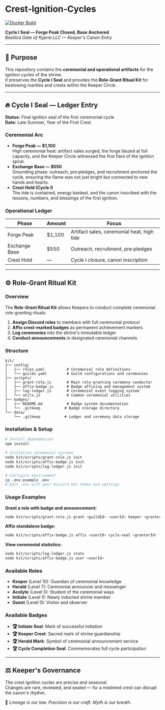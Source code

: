 # Crest‑Ignition‑Cycles

[![Docker Build](https://github.com/alexandros-thomson/Crest-/actions/workflows/docker.yml/badge.svg?branch=main)](https://github.com/alexandros-thomson/Crest-/actions/workflows/docker.yml)

**Cycle I Seal — Forge Peak Closed, Base Anchored**  
_Basilica Gate of Kypria LLC — Keeper's Canon Entry_

---

## 📝 Purpose
This repository contains the **ceremonial and operational artifacts** for the ignition cycles of the shrine.  
It preserves the **Cycle I Seal** and provides the **Role‑Grant Ritual Kit** for bestowing mantles and crests within the Keeper Circle.

---

## 🔥 Cycle I Seal — Ledger Entry

**Status:** Final ignition seal of the first ceremonial cycle  
**Date:** Late Summer, Year of the First Crest  
  
### Ceremonial Arc
- **Forge Peak — $1,100**  
  High ceremonial heat: artifact sales surged, the forge blazed at full capacity, and the Keeper Circle witnessed the first flare of the ignition spiral.
- **Exchange Base — $550**  
  Grounding phase: outreach, pre‑pledges, and recruitment anchored the cycle, ensuring the flame was not just bright but connected to new hands and hearts.
- **Crest Hold (Cycle I)**  
  The tide is contained, energy banked, and the canon inscribed with the lessons, numbers, and blessings of the first ignition.

### Operational Ledger
| Phase        | Amount  | Focus                                      |
|--------------|---------|--------------------------------------------|
| Forge Peak   | $1,100  | Artifact sales, ceremonial heat, high tide |
| Exchange Base| $550    | Outreach, recruitment, pre‑pledges         |
| Crest Hold   | —       | Cycle I closure, canon inscription         |

---

## ⚙ Role‑Grant Ritual Kit

### Overview
The **Role‑Grant Ritual Kit** allows Keepers to conduct complete ceremonial role-granting rituals:
1. **Assign Discord roles** to members with full ceremonial protocol
2. **Affix crest-marked badges** as permanent achievement markers  
3. **Log ceremonies** into the shrine's immutable ledger
4. **Conduct announcements** in designated ceremonial channels

### Structure
```
kit/
├── config/
│   ├── roles.yaml          # Ceremonial role definitions
│   └── guilds.yaml         # Guild configurations and ceremonies
├── scripts/
│   ├── grant-role.js       # Main role-granting ceremony conductor
│   ├── affix-badge.js      # Badge affixing and management system
│   ├── log-ledger.js       # Ceremonial event logging system
│   └── utils.js            # Common ceremonial utilities
├── badges/
│   ├── README.md           # Badge system documentation
│   └── .gitkeep           # Badge storage directory
└── data/
    └── .gitkeep           # Ledger and ceremony data storage
```

### Installation & Setup
```bash
# Install dependencies
npm install

# Initialize ceremonial systems
node kit/scripts/grant-role.js init
node kit/scripts/affix-badge.js init
node kit/scripts/log-ledger.js init

# Configure environment
cp .env.example .env
# Edit .env with your Discord bot token and settings
```

### Usage Examples

**Grant a role with badge and announcement:**
```bash
node kit/scripts/grant-role.js grant <guildId> <userId> keeper <granterId> keeper-crest ceremonial-announcements
```

**Affix standalone badge:**
```bash
node kit/scripts/affix-badge.js affix <userId> cycle-seal <granterId> "Cycle I Completion"
```

**View ceremonial statistics:**
```bash
node kit/scripts/log-ledger.js stats
node kit/scripts/affix-badge.js user <userId>
```

### Available Roles
- **Keeper** (Level 10): Guardian of ceremonial knowledge
- **Herald** (Level 7): Ceremonial announcer and messenger  
- **Acolyte** (Level 5): Student of the ceremonial ways
- **Initiate** (Level 1): Newly inducted shrine member
- **Guest** (Level 0): Visitor and observer

### Available Badges
- **🏆 Initiate Seal**: Mark of successful initiation
- **🏆 Keeper Crest**: Sacred mark of shrine guardianship
- **🏆 Herald Mark**: Symbol of ceremonial announcement service
- **🏆 Cycle Completion Seal**: Commemorates full cycle participation

---

## ⚖ Keeper's Governance
The crest ignition cycles are precise and seasonal.  
Changes are rare, reviewed, and sealed — for a mistimed crest can disrupt the canon's rhythm.

📝 *Lineage is our law. Precision is our craft. Myth is our breath.*